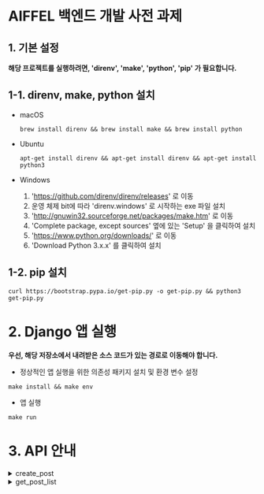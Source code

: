 # AIFFEL 백엔드 개발 사전 과제

## 1. 기본 설정

**해당 프로젝트를 실행하려면, 'direnv', 'make', 'python', 'pip' 가 필요합니다.**

## 1-1. direnv, make, python 설치

- macOS
    ```
    brew install direnv && brew install make && brew install python
    ```

- Ubuntu
    ```
    apt-get install direnv && apt-get install direnv && apt-get install python3
    ```

- Windows
    1. 'https://github.com/direnv/direnv/releases' 로 이동
    2. 운영 체제 bit에 따라 'direnv.windows' 로 시작하는 exe 파일 설치
    3. 'http://gnuwin32.sourceforge.net/packages/make.htm' 로 이동
    4. 'Complete package, except sources' 옆에 있는 'Setup' 을 클릭하여 설치
    5. 'https://www.python.org/downloads/' 로 이동
    6. 'Download Python 3.x.x' 를 클릭하여 설치

## 1-2. pip 설치

```
curl https://bootstrap.pypa.io/get-pip.py -o get-pip.py && python3 get-pip.py
```

# 2. Django 앱 실행

**우선, 해당 저장소에서 내려받은 소스 코드가 있는 경로로 이동해야 합니다.**

- 정상적인 앱 실행을 위한 의존성 패키지 설치 및 환경 변수 설정

```
make install && make env
```

- 앱 실행

```
make run
```

# 3. API 안내

<details><summary>create_post</summary>

```
질문(게시글) 생성 요청을 받아, 처리하는 엔드포인트입니다.
```

- URL(endpoint)

```
/service/post/create/
```

- Method

```
POST
```

- URL Params

```
None
```

- Request Header

```
Authorization: <token from signin response>
```

- Sample Call

```
curl  -XGET "http://localhost:8000/service/post/create/" \
      -X "POST" \
      -H "Authorization: eyJ0eXAiOiJKV1QiLCJhbGciOiJIUzI1NiJ9.eyJ1c2VyX2lkIjoxfQ.7LCrddETrRL6H7JcXYigQORpm5559EJOmPknKwrILF4" \
      -d "{ \
          \"title\" : \"curl 요청으로 생성된 게시글입니다.\", \
          \"content\" : \"curl 요청으로 생성된 게시글의 본문 내용입니다.\" \
      }"
```

- Success Response

```
code = 200
body = {"message": "post creation success"}
```

- Error Response

```
> case 1

code = 400
body = {"message": "token is not valid"}

> case 2

code = 200
body = {"message": "'title' is not provided."}

> case 2

code = 400
body = {"message": "'content' is not provided."}
```

</details>

<details><summary>get_post_list</summary>

```
질문(게시글) 목록 확인 요청을 받아, 처리하는 엔드포인트입니다.
```

- URL(endpoint)

```
/service/posts/
```

- Method

```
GET
```

- URL Params

```
None
```

- Request Header

```
None
```

- Sample Call

```
echo -en "$(curl -XGET "http://localhost:8000/service/posts/")"
```

- Success Response

```
code = 200
body = {
  "posts": [
    {
      "title": <게시글 제목>,
      "created_at": <게시글 작성일>,
      "author_id": <작성자 pk>,
      "author_nickname": <작성자 닉네임>,
      "likes": <좋아요 수>
    },
    ...
  ]
}
```

- Error Response

```
> case 1

code = 400
body = {"message": "this method is not allowed."}
```

</details>
